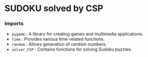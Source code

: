 # SUDOKU solved by CSP 

### Imports
- `pygame` : A library for creating games and multimedia applications.
- `time` : Provides various time-related functions.
- `random` : Allows generation of random numbers.
- `solver_CSP` : Contains functions for solving Sudoku puzzles.
